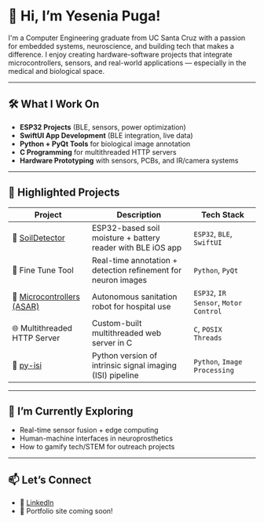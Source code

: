 # 👋 Hi, I’m Yesenia Puga!

I'm a Computer Engineering graduate from UC Santa Cruz with a passion for embedded systems, neuroscience, and building tech that makes a difference. I enjoy creating hardware-software projects that integrate microcontrollers, sensors, and real-world applications — especially in the medical and biological space.

---

## 🛠️ What I Work On
- **ESP32 Projects** (BLE, sensors, power optimization)
- **SwiftUI App Development** (BLE integration, live data)
- **Python + PyQt Tools** for biological image annotation
- **C Programming** for multithreaded HTTP servers
- **Hardware Prototyping** with sensors, PCBs, and IR/camera systems

---

## 🚀 Highlighted Projects
| Project | Description | Tech Stack |
|--------|-------------|------------|
| 🔋 [SoilDetector](https://github.com/yesenia4022/soil-detector) | ESP32-based soil moisture + battery reader with BLE iOS app | `ESP32`, `BLE`, `SwiftUI` |
| 🧠 Fine Tune Tool | Real-time annotation + detection refinement for neuron images | `Python`, `PyQt` |
| 🧼 [Microcontrollers (ASAR)](https://github.com/yesenia4022/Microcontrollers) | Autonomous sanitation robot for hospital use | `ESP32`, `IR Sensor`, `Motor Control` |
| 🌐 Multithreaded HTTP Server | Custom-built multithreaded web server in C | `C`, `POSIX Threads` |
| 🧬 [py-isi](https://github.com/yesenia4022/py-isi) | Python version of intrinsic signal imaging (ISI) pipeline | `Python`, `Image Processing` |

---

## 🌱 I’m Currently Exploring
- Real-time sensor fusion + edge computing
- Human-machine interfaces in neuroprosthetics
- How to gamify tech/STEM for outreach projects

---

## 📫 Let’s Connect
- 💼 [LinkedIn](www.linkedin.com/in/yesenia-puga-8b6a98166)
- 🧠 Portfolio site coming soon!

